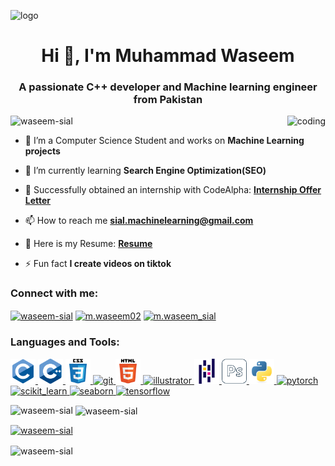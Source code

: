 ![logo](https://github.com/waseem-sial/waseem-sial/blob/main/Github%20Banner.png)
<h1 align="center">Hi 👋, I'm Muhammad Waseem</h1>
<h3 align="center">A passionate C++ developer and Machine learning engineer from Pakistan</h3>
<img align="right" alt="coding" widht="400" src="https://qph.cf2.quoracdn.net/main-qimg-270b7e36080565f95736692774b60b24">

<p align="left"> <img src="https://komarev.com/ghpvc/?username=waseem-sial&label=Profile%20views&color=0e75b6&style=flat" alt="waseem-sial" /> </p>


- 🔭 I’m a Computer Science Student and works on **Machine Learning projects**

- 🌱 I’m currently learning **Search Engine Optimization(SEO)**

- 🤝 Successfully obtained an internship with CodeAlpha: **[Internship Offer Letter](file:///D:/Internships/CodeAlpha%20ML%20letter.pdf)**

- 📫 How to reach me **sial.machinelearning@gmail.com**

- 📄 Here is my Resume: **[Resume](file:///D:/Internships/Waseem%20-%20Resume.pdf)**

- ⚡ Fun fact **I create videos on tiktok**

<h3 align="left">Connect with me:</h3>
<p align="left">
<a href="https://linkedin.com/in/waseem-sial" target="blank"><img align="center" src="https://raw.githubusercontent.com/rahuldkjain/github-profile-readme-generator/master/src/images/icons/Social/linked-in-alt.svg" alt="waseem-sial" height="30" width="40" /></a>
<a href="https://fb.com/m.waseem02" target="blank"><img align="center" src="https://raw.githubusercontent.com/rahuldkjain/github-profile-readme-generator/master/src/images/icons/Social/facebook.svg" alt="m.waseem02" height="30" width="40" /></a>
<a href="https://instagram.com/m.waseem_sial" target="blank"><img align="center" src="https://raw.githubusercontent.com/rahuldkjain/github-profile-readme-generator/master/src/images/icons/Social/instagram.svg" alt="m.waseem_sial" height="30" width="40" /></a>
</p>

<h3 align="left">Languages and Tools:</h3>
<p align="left"> <a href="https://www.cprogramming.com/" target="_blank" rel="noreferrer"> <img src="https://raw.githubusercontent.com/devicons/devicon/master/icons/c/c-original.svg" alt="c" width="40" height="40"/> </a> <a href="https://www.w3schools.com/cpp/" target="_blank" rel="noreferrer"> <img src="https://raw.githubusercontent.com/devicons/devicon/master/icons/cplusplus/cplusplus-original.svg" alt="cplusplus" width="40" height="40"/> </a> <a href="https://www.w3schools.com/css/" target="_blank" rel="noreferrer"> <img src="https://raw.githubusercontent.com/devicons/devicon/master/icons/css3/css3-original-wordmark.svg" alt="css3" width="40" height="40"/> </a> <a href="https://git-scm.com/" target="_blank" rel="noreferrer"> <img src="https://www.vectorlogo.zone/logos/git-scm/git-scm-icon.svg" alt="git" width="40" height="40"/> </a> <a href="https://www.w3.org/html/" target="_blank" rel="noreferrer"> <img src="https://raw.githubusercontent.com/devicons/devicon/master/icons/html5/html5-original-wordmark.svg" alt="html5" width="40" height="40"/> </a> <a href="https://www.adobe.com/in/products/illustrator.html" target="_blank" rel="noreferrer"> <img src="https://www.vectorlogo.zone/logos/adobe_illustrator/adobe_illustrator-icon.svg" alt="illustrator" width="40" height="40"/> </a> <a href="https://pandas.pydata.org/" target="_blank" rel="noreferrer"> <img src="https://raw.githubusercontent.com/devicons/devicon/2ae2a900d2f041da66e950e4d48052658d850630/icons/pandas/pandas-original.svg" alt="pandas" width="40" height="40"/> </a> <a href="https://www.photoshop.com/en" target="_blank" rel="noreferrer"> <img src="https://raw.githubusercontent.com/devicons/devicon/master/icons/photoshop/photoshop-line.svg" alt="photoshop" width="40" height="40"/> </a> <a href="https://www.python.org" target="_blank" rel="noreferrer"> <img src="https://raw.githubusercontent.com/devicons/devicon/master/icons/python/python-original.svg" alt="python" width="40" height="40"/> </a> <a href="https://pytorch.org/" target="_blank" rel="noreferrer"> <img src="https://www.vectorlogo.zone/logos/pytorch/pytorch-icon.svg" alt="pytorch" width="40" height="40"/> </a> <a href="https://scikit-learn.org/" target="_blank" rel="noreferrer"> <img src="https://upload.wikimedia.org/wikipedia/commons/0/05/Scikit_learn_logo_small.svg" alt="scikit_learn" width="40" height="40"/> </a> <a href="https://seaborn.pydata.org/" target="_blank" rel="noreferrer"> <img src="https://seaborn.pydata.org/_images/logo-mark-lightbg.svg" alt="seaborn" width="40" height="40"/> </a> <a href="https://www.tensorflow.org" target="_blank" rel="noreferrer"> <img src="https://www.vectorlogo.zone/logos/tensorflow/tensorflow-icon.svg" alt="tensorflow" width="40" height="40"/> </a> </p>

<p><img align="left" src="https://github-readme-stats.vercel.app/api/top-langs?username=waseem-sial&show_icons=true&locale=en&layout=compact" alt="waseem-sial" /></p>

<p>&nbsp;<img align="center" src="https://github-readme-stats.vercel.app/api?username=waseem-sial&show_icons=true&locale=en" alt="waseem-sial" /></p>
<p align="left"> <a href="https://github.com/ryo-ma/github-profile-trophy"><img src="https://github-profile-trophy.vercel.app/?username=waseem-sial" alt="waseem-sial" /></a> </p>
<p><img align="center" src="https://github-readme-streak-stats.herokuapp.com/?user=waseem-sial&" alt="waseem-sial" /></p>
